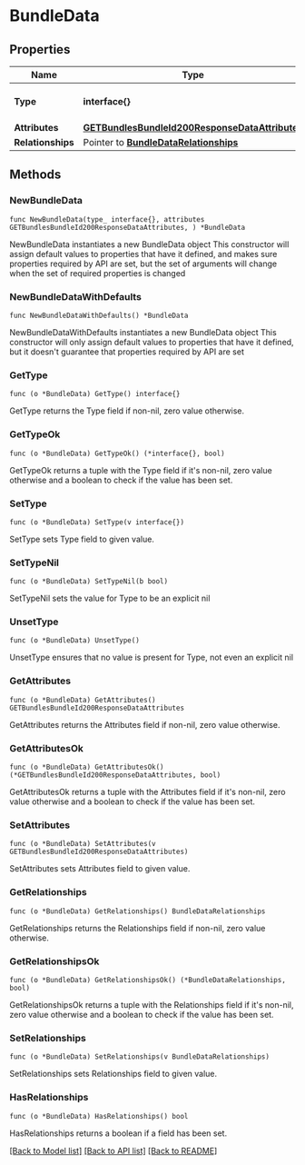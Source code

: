 # BundleData

## Properties

Name | Type | Description | Notes
------------ | ------------- | ------------- | -------------
**Type** | **interface{}** | The resource&#39;s type | 
**Attributes** | [**GETBundlesBundleId200ResponseDataAttributes**](GETBundlesBundleId200ResponseDataAttributes.md) |  | 
**Relationships** | Pointer to [**BundleDataRelationships**](BundleDataRelationships.md) |  | [optional] 

## Methods

### NewBundleData

`func NewBundleData(type_ interface{}, attributes GETBundlesBundleId200ResponseDataAttributes, ) *BundleData`

NewBundleData instantiates a new BundleData object
This constructor will assign default values to properties that have it defined,
and makes sure properties required by API are set, but the set of arguments
will change when the set of required properties is changed

### NewBundleDataWithDefaults

`func NewBundleDataWithDefaults() *BundleData`

NewBundleDataWithDefaults instantiates a new BundleData object
This constructor will only assign default values to properties that have it defined,
but it doesn't guarantee that properties required by API are set

### GetType

`func (o *BundleData) GetType() interface{}`

GetType returns the Type field if non-nil, zero value otherwise.

### GetTypeOk

`func (o *BundleData) GetTypeOk() (*interface{}, bool)`

GetTypeOk returns a tuple with the Type field if it's non-nil, zero value otherwise
and a boolean to check if the value has been set.

### SetType

`func (o *BundleData) SetType(v interface{})`

SetType sets Type field to given value.


### SetTypeNil

`func (o *BundleData) SetTypeNil(b bool)`

 SetTypeNil sets the value for Type to be an explicit nil

### UnsetType
`func (o *BundleData) UnsetType()`

UnsetType ensures that no value is present for Type, not even an explicit nil
### GetAttributes

`func (o *BundleData) GetAttributes() GETBundlesBundleId200ResponseDataAttributes`

GetAttributes returns the Attributes field if non-nil, zero value otherwise.

### GetAttributesOk

`func (o *BundleData) GetAttributesOk() (*GETBundlesBundleId200ResponseDataAttributes, bool)`

GetAttributesOk returns a tuple with the Attributes field if it's non-nil, zero value otherwise
and a boolean to check if the value has been set.

### SetAttributes

`func (o *BundleData) SetAttributes(v GETBundlesBundleId200ResponseDataAttributes)`

SetAttributes sets Attributes field to given value.


### GetRelationships

`func (o *BundleData) GetRelationships() BundleDataRelationships`

GetRelationships returns the Relationships field if non-nil, zero value otherwise.

### GetRelationshipsOk

`func (o *BundleData) GetRelationshipsOk() (*BundleDataRelationships, bool)`

GetRelationshipsOk returns a tuple with the Relationships field if it's non-nil, zero value otherwise
and a boolean to check if the value has been set.

### SetRelationships

`func (o *BundleData) SetRelationships(v BundleDataRelationships)`

SetRelationships sets Relationships field to given value.

### HasRelationships

`func (o *BundleData) HasRelationships() bool`

HasRelationships returns a boolean if a field has been set.


[[Back to Model list]](../README.md#documentation-for-models) [[Back to API list]](../README.md#documentation-for-api-endpoints) [[Back to README]](../README.md)


